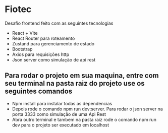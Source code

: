 <h1>Fiotec</h1>
<p>Desafio frontend feito com as seguintes tecnologias</p>

<ul>
<li>React + Vite</li>
<li>React Router para roteamento</li>
<li>Zustand para gerenciamento de estado</li>
<li>Bootstrap</li>
<li>Axios para requisições http</li>
<li>Json server como simulaçäo de api rest</li>
</ul>

<h2>Para rodar o projeto em sua maquina, entre com seu terminal na pasta raiz do projeto use os seguintes comandos</h2>

<ul>
<li>Npm install para instalar todas as dependencias</li>
<li>Depois rode o comando npm run dev:server. Para rodar o json server na porta 3333 como simulação de uma Api Rest</li>
<li>Abra outro terminal e tambem na pasta raiz rode o comando npm run dev para o projeto ser executado em localhost</li>
</ul>